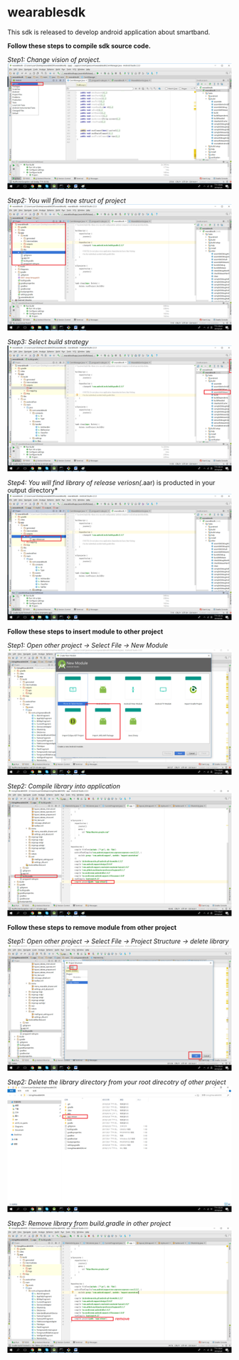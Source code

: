 # wearablesdk
 This sdk is released to develop android application about smartband.

__Follow these steps to compile sdk source code.__

*Step1: Change vision of project.*
![image](https://github.com/gn00618777/wearablesdk/blob/hoin/Diagrams/projectclassification.png)

*Step2: You will find tree struct of project*
![image](https://github.com/gn00618777/wearablesdk/blob/hoin/Diagrams/projectstruct.png)

*Step3: Select build strategy*
![image](https://github.com/gn00618777/wearablesdk/blob/hoin/Diagrams/androidbuild.png)

*Step4: You will find library of release veriosn(*.aar) is producted in your output directory*
![image](https://github.com/gn00618777/wearablesdk/blob/hoin/Diagrams/buildoutput.png)

__Follow these steps to insert module to other project__

*Step1: Open other project -> Select File -> New Module*
![image](https://github.com/gn00618777/wearablesdk/blob/hoin/Diagrams/insertmodule.png)

*Step2: Compile library into application*
![image](https://github.com/gn00618777/wearablesdk/blob/hoin/Diagrams/compilelibrary.png)

__Follow these steps to remove module from other project__

*Step1: Open other project -> Select File -> Project Structure -> delete library*
![image](https://github.com/gn00618777/wearablesdk/blob/hoin/Diagrams/deletemodule.png)

*Step2: Delete the library directory from your root direcotry of other project* 
![image](https://github.com/gn00618777/wearablesdk/blob/hoin/Diagrams/deletemodule1.png)

*Step3: Remove library from build.gradle in other project*
![image](https://github.com/gn00618777/wearablesdk/blob/hoin/Diagrams/removemodule2.png)
